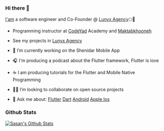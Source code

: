 ### Hi there 👋

[I'am](https://sasansafari.com) a software engineer and Co-Founder @ [Lunyx Agency](https://lunyxagency.com/)🌕💎

- Programming instructor at [CodeYad](https://codeyad.com) Academy and [Maktabkhooneh](https://maktabkhooneh.org/) 
- See my projects in [Lunyx Agency](https://lunyxagency.com/)

- 🚚 I’m currently working on the Shenidar Mobile App 
- 🎧 I'm producing a podcast about the Flutter framework, Flutter is love
- ☕ I am producing  tutorials for the Flutter and Mobile Native Programming 
- 🧑‍💻 I’m looking to collaborate on open source projects

- 💬 Ask me about:
          [Flutter](https://flutter.dev)
          [Dart](https://dart.dev)
          [Android](https://developer.android.com/docs)
          [Apple Ios](https://developer.apple.com/documentation/)
          
 
 
### Github Stats

[![Sasan's Github Stats](https://github-readme-stats.vercel.app/api?username=sasansafari&count_private=true&theme=default&show_icons=true)](https://github.com/sasansafari)
 
